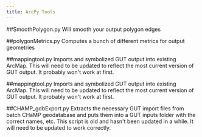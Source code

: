 ```yaml
---
title: ArcPy Tools
---
```


##SmoothPolygon.py
Will smooth your output polygon edges

##polygonMetrics.py
Computes a bunch of different metrics for output geometries

##mappingtool.py
Imports and symbolized GUT output into existing ArcMap.  This will need to be updated to reflect the most current version of GUT output.  It probably won't work at first.

##mappingtool.py
Imports and symbolized GUT output into existing ArcMap.  This will need to be updated to reflect the most current version of GUT output.  It probably won't work at first.

##CHAMP_gdbExport.py
Extracts the necessary GUT import files from batch CHaMP geodatabase and puts them into a GUT inputs folder with the correct names, etc.  This script is old and hasn't been updated in a while.  It will need to be updated  to work correctly.
